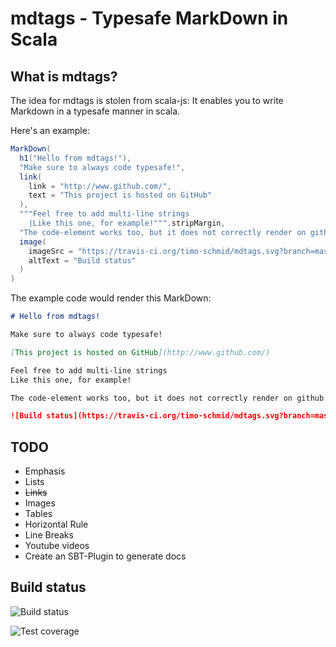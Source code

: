 # mdtags - Typesafe MarkDown in Scala

## What is mdtags?

The idea for mdtags is stolen from scala-js: It enables you to
write Markdown in a typesafe manner in scala.

Here's an example:

```scala
MarkDown(
  h1("Hello from mdtags!"),
  "Make sure to always code typesafe!",
  link(
    link = "http://www.github.com/",
    text = "This project is hosted on GitHub"
  ),
  """Feel free to add multi-line strings
    |Like this one, for example!""".stripMargin,
  "The code-element works too, but it does not correctly render on github.",
  image(
    imageSrc = "https://travis-ci.org/timo-schmid/mdtags.svg?branch=master",
    altText = "Build status"
  )
)
```

The example code would render this MarkDown:

```markdown
# Hello from mdtags!

Make sure to always code typesafe!

[This project is hosted on GitHub](http://www.github.com/)

Feel free to add multi-line strings
Like this one, for example!

The code-element works too, but it does not correctly render on github.

![Build status](https://travis-ci.org/timo-schmid/mdtags.svg?branch=master)
```

## TODO

* Emphasis
* Lists
* ~~Links~~
* Images
* Tables
* Horizontal Rule
* Line Breaks
* Youtube videos
* Create an SBT-Plugin to generate docs

## Build status

![Build status](https://travis-ci.org/timo-schmid/mdtags.svg?branch=master)

![Test coverage](https://coveralls.io/repos/timo-schmid/mdtags/badge.svg?branch=master&service=github)